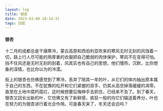 ```yaml
---
layout: log
title: 银杏
date: 2023-03-08 18:14:31
tags: 加密
---
```


#### 银杏

​		十二月的成都总是干燥寒冷，蒙古高原和西伯利亚吹来的寒风无时无刻的风蚀着一切，路上行人尽可能的用厚重的衣服把自己脆弱的肉体保护，寒风不在变得可怕。挡不住风还是无时无刻的刮着，风其实也有自己的思想，他们慢热，沉默，比你想象的深情，也比你以为的冷漠。

​		街上的银杏也仿佛感觉到了寒冷，丢弃了陪其一年的叶，从它们的体内抽出原本属于自己的东西，不在犹豫的松开和它们紧握的双手，仍其从高空掉落缓缓的凋零。直至在土地中腐朽腐烂，这时候想要后悔伸手去抓住，已经来不及了。到了春天，银杏又回长出新的叶，它仿佛又有了新鲜感，疯狂一般的向它们输送着养分，叶也在努力的为银杏进行着光合作用。可是春天来了，冬天还会远吗？